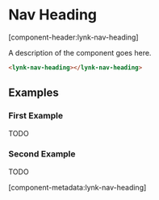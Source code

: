 # Nav Heading

[component-header:lynk-nav-heading]

A description of the component goes here.

```html preview
<lynk-nav-heading></lynk-nav-heading>
```

## Examples

### First Example

TODO

### Second Example

TODO

[component-metadata:lynk-nav-heading]
